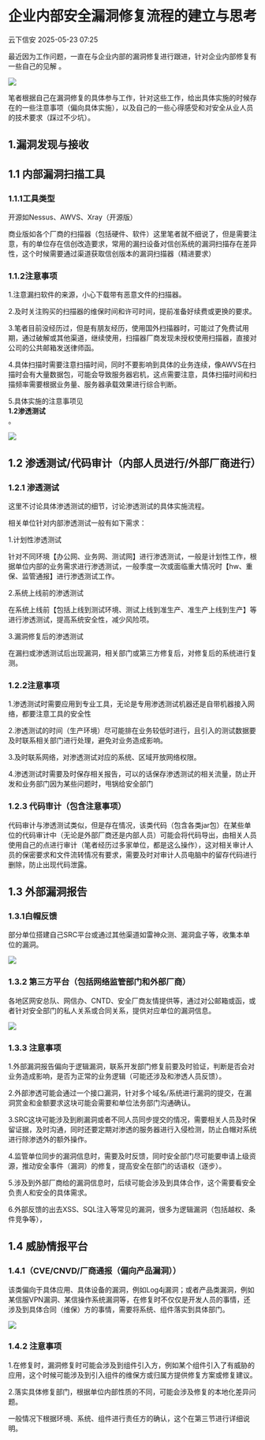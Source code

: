 #  企业内部安全漏洞修复流程的建立与思考   
 云下信安   2025-05-23 07:25  
  
最近因为工作问题，一直在与企业内部的漏洞修复进行跟进，针对企业内部修复有一些自己的见解 。  
  
![](https://mmbiz.qpic.cn/sz_mmbiz_png/GXibMZibXNJ8RrawVmYPZ699TZjcoxOzfacBLVOF7BHRJibBlBD1cAZUoia0wQ51O3If4RzAJic9GOPThqGMRRaZVWw/640?wx_fmt=png&from=appmsg "")  
  
  
笔者根据自己在漏洞修复的具体参与工作，针对这些工作，给出具体实施的时候存在的一些注意事项（偏向具体实施），以及自己的一些心得感受和对安全从业人员的技术要求（踩过不少坑）。  
## 1.漏洞发现与接收  
## 1.1 内部漏洞扫描工具  
### 1.1.1工具类型  
  
开源如Nessus、AWVS、Xray（开源版）  
  
商业版如各个厂商的扫描器（包括硬件、软件）这里笔者就不细说了，但是需要注意，有的单位存在信创改造要求，常用的漏扫设备对信创系统的漏洞扫描存在差异性，这个时候需要通过渠道获取信创版本的漏洞扫描器（精进要求）  
### 1.1.2注意事项  
  
1.注意漏扫软件的来源，小心下载带有恶意文件的扫描器。  
  
2.及时关注购买的扫描器的维保时间和许可时间，提前准备好续费或更换的要求。  
  
3.笔者目前没经历过，但是有朋友经历，使用国外扫描器时，可能过了免费试用期，通过破解或其他渠道，继续使用，扫描器厂商发现未授权使用扫描器，直接对公司的公共邮箱发送律师函。  
  
4.具体扫描时需要注意扫描时间，同时不要影响到具体的业务连续，像AWVS在扫描时会有大量数据包，可能会导致服务器宕机，这点需要注意，具体扫描时间和扫描频率需要根据业务量、服务器承载效果进行综合判断。  
  
5.具体实施的注意事项见  
**1.2渗透测试**  
。  
  
![](https://mmbiz.qpic.cn/sz_mmbiz_png/GXibMZibXNJ8RrawVmYPZ699TZjcoxOzfamwfJEOia7AEsK8Yu3o2fNY1MWicsEGa5b2CWFwLPENEAiageAhokSiaS2g/640?wx_fmt=png&from=appmsg "")  
  
## 1.2 渗透测试/代码审计（内部人员进行/外部厂商进行）  
### 1.2.1 渗透测试  
  
这里不讨论具体渗透测试的细节，讨论渗透测试的具体实施流程。  
  
相关单位针对内部渗透测试一般有如下需求：  
  
1.计划性渗透测试  
  
针对不同环境【办公网、业务网、测试网】进行渗透测试，一般是计划性工作，根据单位内部的业务需求进行渗透测试，一般季度一次或面临重大情况时【hw、重保、监管通报】进行渗透测试工作。  
  
2.系统上线前的渗透测试  
  
在系统上线前【包括上线到测试环境、测试上线到准生产、准生产上线到生产】等进行渗透测试，提高系统安全性，减少风险项。  
  
3.漏洞修复后的渗透测试  
  
在漏扫或渗透测试后出现漏洞，相关部门或第三方修复后，对修复后的系统进行复测。  
### 1.2.2注意事项  
  
1.渗透测试时需要应用到专业工具，无论是专用渗透测试机器还是自带机器接入网络，都要注意工具的安全性  
  
2.渗透测试的时间（生产环境）尽可能排在业务较低时进行，且引入的测试数据要及时联系相关部门进行处理，避免对业务造成影响。  
  
3.及时联系网络，对渗透测试对应的系统、区域开放网络权限。  
  
4.渗透测试时需要及时保存相关报告，可以的话保存渗透测试的相关流量，防止开发和业务部门因为某些问题时，甩锅给安全部门  
  
### 1.2.3 代码审计（包含注意事项）  
  
代码审计与渗透测试类似，但是存在情况，该类代码（包含各类jar包）在某些单位的代码审计中（无论是外部厂商还是内部人员）可能会将代码导出，由相关人员使用自己的点进行审计（笔者经历过多家单位，都是这么操作），这对相关审计人员的保密要求和文件流转情况有要求，需要及时对审计人员电脑中的留存代码进行删除，防止出现代码泄露。  
## 1.3 外部漏洞报告  
### 1.3.1白帽反馈  
  
部分单位搭建自己SRC平台或通过其他渠道如雷神众测、漏洞盒子等，收集本单位的漏洞。  
  
![](https://mmbiz.qpic.cn/sz_mmbiz_png/GXibMZibXNJ8RrawVmYPZ699TZjcoxOzfa7vqfKE4Ngibc1Zej1acQq4aficAE2Alzo7X5pUkpjjHOicsqbm3X4vibWg/640?wx_fmt=png&from=appmsg "")  
  
### 1.3.2 第三方平台（包括网络监管部门和外部厂商）  
  
各地区网安总队、网信办、CNTD、安全厂商友情提供等，通过对公邮箱或函，或者针对安全部门的私人关系或合同关系，提供对应单位的漏洞信息。  
  
![](https://mmbiz.qpic.cn/sz_mmbiz_png/GXibMZibXNJ8RrawVmYPZ699TZjcoxOzfaQCM2Wb4yvlsdTibhb1pGSXH7CxXhcU5hKfdUS6hRyGIoGY4m2IZU0rQ/640?wx_fmt=png&from=appmsg "")  
  
### 1.3.3 注意事项  
  
1.外部漏洞报告偏向于逻辑漏洞，联系开发部门修复前要及时验证，判断是否会对业务造成影响，是否为正常的业务逻辑（可能还涉及和渗透人员反馈）。  
  
2.外部渗透可能会通过一个接口漏洞，针对多个域名/系统进行漏洞的提交，在漏洞赏金和金额要求这块可能会需要和单位法务部门沟通确认。  
  
3.SRC这块可能涉及到刷漏洞或者不同人员同步提交的情况，需要相关人员及时保留证据，及时沟通，同时还要定期对渗透的服务器进行入侵检测，防止白帽对系统进行除渗透外的额外操作。  
  
4.监管单位同步的漏洞信息时，需要及时反馈，同时安全部门尽可能要申请上级资源，推动安全事件（漏洞）的修复，提高安全在部门的话语权（逐步）。  
  
5.涉及到外部厂商给的漏洞信息时，后续可能会涉及到具体合作，这个需要看安全负责人和安全的具体需求。  
  
6.外部反馈的出去XSS、SQL注入等常见的漏洞，很多为逻辑漏洞（包括越权、条件竞争等），  
## 1.4 威胁情报平台  
### 1.4.1（CVE/CNVD/厂商通报（偏向产品漏洞））  
  
该类偏向于具体应用、具体设备的漏洞，例如Log4j漏洞；或者产品类漏洞，例如某信服VPN漏洞、某信操作系统漏洞等，在修复时不仅仅是开发人员的事情，还涉及到具体合同（维保）方的事情，需要将系统、组件落实到具体部门。  
  
![](https://mmbiz.qpic.cn/sz_mmbiz_png/GXibMZibXNJ8RrawVmYPZ699TZjcoxOzfanribo6QuekY4CehgIMbbmmdHIcF9w5tXceZ87libcdl9gBdtRxViar4ng/640?wx_fmt=png&from=appmsg "")  
  
### 1.4.2 注意事项  
  
1.在修复时，漏洞修复时可能会涉及到组件引入方，例如某个组件引入了有威胁的应用，这个时候可能涉及到引入组件的维保方或归属方提供修复方案或修复建议。  
  
2.落实具体修复部门，根据单位内部性质的不同，可能会涉及修复的本地化差异问题。  
  
一般情况下根据环境、系统、组件进行责任方的确认，这个在第三节进行详细说明。  
  
